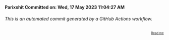**Parixshit Committed on: Wed, 17 May 2023 11:04:27 AM** <!-- a21b9122-2021-43fe-a0af-017a3013c35e -->

###### This is an automated commit generated by a GitHub Actions workflow.

<div align="right"><sub><sup><a href="https://github.com/Parixshit/AutoCommit.git">Read me</a></sup></sub></div>
